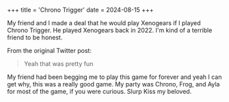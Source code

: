 +++
title = 'Chrono Trigger'
date = 2024-08-15
+++

My friend and I made a deal that he would play Xenogears if I played Chrono Trigger. He played Xenogears back in 2022. I'm kind of a terrible friend to be honest.

<!--more-->

From the original Twitter post:

> Yeah that was pretty fun

My friend had been begging me to play this game for forever and yeah I can get why, this was a really good game. My party was Chrono, Frog, and Ayla for most of the game, if you were curious. Slurp Kiss my beloved.